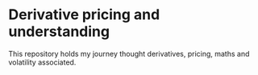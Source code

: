 # Derivative pricing and understanding
This repository holds my journey thought derivatives, pricing, maths and volatility associated.